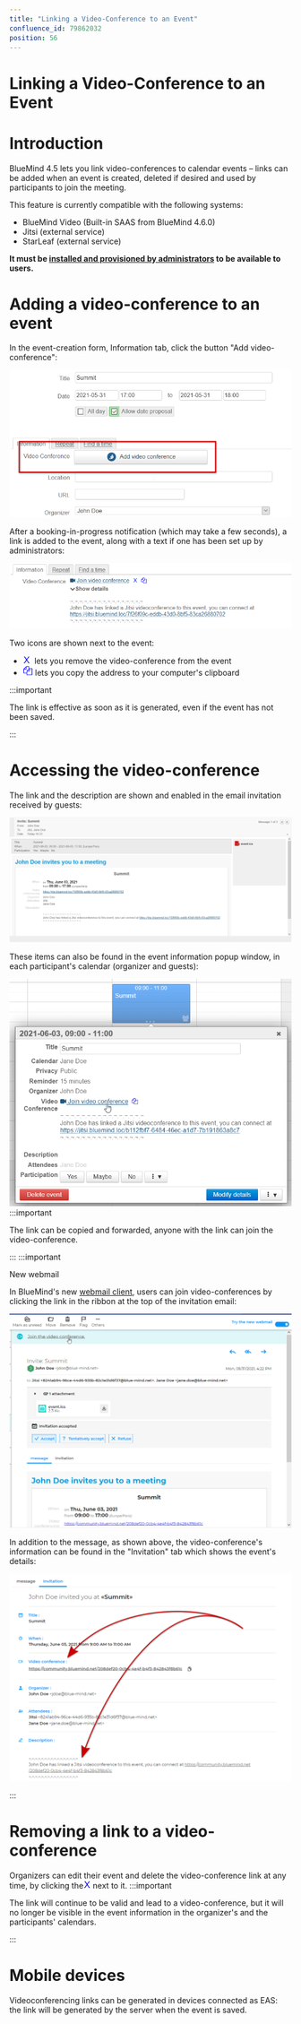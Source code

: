 ```yaml
---
title: "Linking a Video-Conference to an Event"
confluence_id: 79862032
position: 56
---
```

# Linking a Video-Conference to an Event


# Introduction

BlueMind 4.5 lets you link video-conferences to calendar events – links can be added when an event is created, deleted if desired and used by participants to join the meeting.

This feature is currently compatible with the following systems:

- BlueMind Video (Built-in SAAS from BlueMind 4.6.0)
- Jitsi (external service)
- StarLeaf (external service)


**It must be [installed and provisioned by administrators](/Guide_de_l_administrateur/Configuration/Visioconférence_intégrée/) to be available to users.**


# Adding a video-conference to an event

In the event-creation form, Information tab, click the button "Add video-conference":

![](../../attachments/79862032/79862038.png)

After a booking-in-progress notification (which may take a few seconds), a link is added to the event, along with a text if one has been set up by administrators:

![](../../attachments/79862032/79862037.png)

Two icons are shown next to the event:

- ![](../../attachments/79862032/79862042.png)  lets you remove the video-conference from the event
- ![](../../attachments/79862032/79862041.png) lets you copy the address to your computer's clipboard

:::important

The link is effective as soon as it is generated, even if the event has not been saved. 

:::

# Accessing the video-conference

The link and the description are shown and enabled in the email invitation received by guests:

![](../../attachments/79862032/79862036.png)

These items can also be found in the event information popup window, in each participant's calendar (organizer and guests):

![](../../attachments/79862032/79862035.png)
:::important

The link can be copied and forwarded, anyone with the link can join the video-conference.

:::
:::important

New webmail

In BlueMind's new [webmail client](/Guide_de_l_utilisateur/La_messagerie/Messagerie_BlueMind/), users can join video-conferences by clicking the link in the ribbon at the top of the invitation email:

![](../../attachments/79862032/79862034.png)

In addition to the message, as shown above, the video-conference's information can be found in the "Invitation" tab which shows the event's details:

![](../../attachments/79862032/79862033.png)

:::

# Removing a link to a video-conference

Organizers can edit their event and delete the video-conference link at any time, by clicking the![](../../attachments/79862032/79862042.png) next to it.
:::important

The link will continue to be valid and lead to a video-conference, but it will no longer be visible in the event information in the organizer's and the participants' calendars.

:::

# Mobile devices

Videoconferencing links can be generated in devices connected as EAS: the link will be generated by the server when the event is saved.


